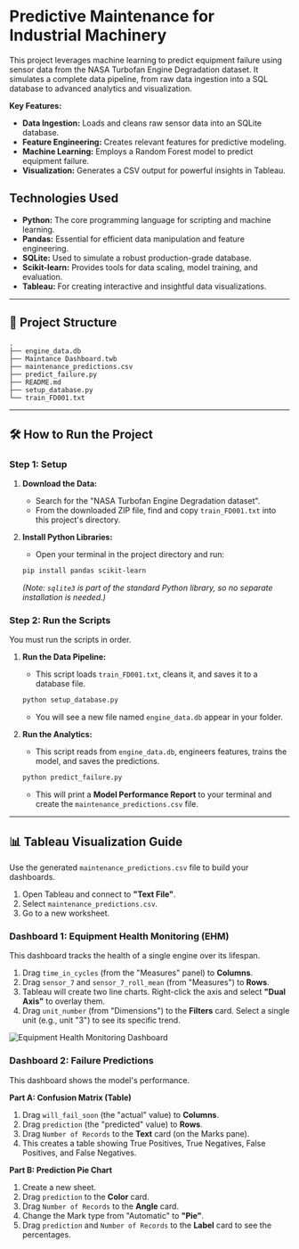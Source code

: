 # Predictive Maintenance for Industrial Machinery

This project leverages machine learning to predict equipment failure using sensor data from the NASA Turbofan Engine Degradation dataset. It simulates a complete data pipeline, from raw data ingestion into a SQL database to advanced analytics and visualization.

**Key Features:**
*   **Data Ingestion:** Loads and cleans raw sensor data into an SQLite database.
*   **Feature Engineering:** Creates relevant features for predictive modeling.
*   **Machine Learning:** Employs a Random Forest model to predict equipment failure.
*   **Visualization:** Generates a CSV output for powerful insights in Tableau.

## Technologies Used

*   **Python:** The core programming language for scripting and machine learning.
*   **Pandas:** Essential for efficient data manipulation and feature engineering.
*   **SQLite:** Used to simulate a robust production-grade database.
*   **Scikit-learn:** Provides tools for data scaling, model training, and evaluation.
*   **Tableau:** For creating interactive and insightful data visualizations.

---

## 📂 Project Structure

```
.
├── engine_data.db
├── Maintance Dashboard.twb
├── maintenance_predictions.csv
├── predict_failure.py
├── README.md
├── setup_database.py
└── train_FD001.txt
```

---

## 🛠️ How to Run the Project

### Step 1: Setup

1.  **Download the Data:**
    *   Search for the "NASA Turbofan Engine Degradation dataset".
    *   From the downloaded ZIP file, find and copy `train_FD001.txt` into this project's directory.

2.  **Install Python Libraries:**
    *   Open your terminal in the project directory and run:
    ```bash
    pip install pandas scikit-learn
    ```
    *(Note: `sqlite3` is part of the standard Python library, so no separate installation is needed.)*

### Step 2: Run the Scripts

You must run the scripts in order.

1.  **Run the Data Pipeline:**
    *   This script loads `train_FD001.txt`, cleans it, and saves it to a database file.
    ```bash
    python setup_database.py
    ```
    *   You will see a new file named `engine_data.db` appear in your folder.

2.  **Run the Analytics:**
    *   This script reads from `engine_data.db`, engineers features, trains the model, and saves the predictions.
    ```bash
    python predict_failure.py
    ```
    *   This will print a **Model Performance Report** to your terminal and create the `maintenance_predictions.csv` file.

---

## 📊 Tableau Visualization Guide

Use the generated `maintenance_predictions.csv` file to build your dashboards.

1.  Open Tableau and connect to **"Text File"**.
2.  Select `maintenance_predictions.csv`.
3.  Go to a new worksheet.

### Dashboard 1: Equipment Health Monitoring (EHM)

This dashboard tracks the health of a single engine over its lifespan.

1.  Drag `time_in_cycles` (from the "Measures" panel) to **Columns**.
2.  Drag `sensor_7` and `sensor_7_roll_mean` (from "Measures") to **Rows**.
3.  Tableau will create two line charts. Right-click the axis and select **"Dual Axis"** to overlay them.
4.  Drag `unit_number` (from "Dimensions") to the **Filters** card. Select a single unit (e.g., unit "3") to see its specific trend.

![Equipment Health Monitoring Dashboard](Screenshot%202025-10-28%20at%2010.26.20%E2%80%AFPM.png)

### Dashboard 2: Failure Predictions

This dashboard shows the model's performance.

**Part A: Confusion Matrix (Table)**

1.  Drag `will_fail_soon` (the "actual" value) to **Columns**.
2.  Drag `prediction` (the "predicted" value) to **Rows**.
3.  Drag `Number of Records` to the **Text** card (on the Marks pane).
4.  This creates a table showing True Positives, True Negatives, False Positives, and False Negatives.

**Part B: Prediction Pie Chart**

1.  Create a new sheet.
2.  Drag `prediction` to the **Color** card.
3.  Drag `Number of Records` to the **Angle** card.
4.  Change the Mark type from "Automatic" to **"Pie"**.
5.  Drag `prediction` and `Number of Records` to the **Label** card to see the percentages.
